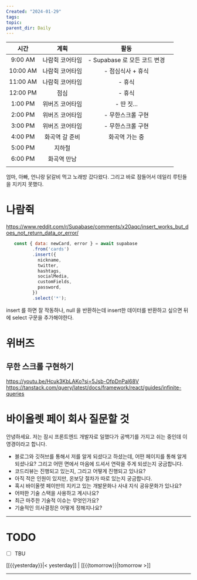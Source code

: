 ```yaml
---
Created: "2024-01-29"
tags: 
topic: 
parent_dir: Daily
---
```

|   시간   |      계획       |             활동             |     |
|:--------:|:---------------:|:----------------------------:| --- |
| 9:00 AM  | 나람쥑 코어타임 | - Supabase 로 모든 코드 변경 |     |
| 10:00 AM | 나람쥑 코어타임 |      - 점심식사 + 휴식       |     |
| 11:00 AM | 나람쥑 코어타임 |            - 휴식            |     |
| 12:00 PM |      점심       |            - 휴식            |     |
| 1:00 PM  | 위버즈 코어타임 |          - 딴 짓...          |     |
| 2:00 PM  | 위버즈 코어타임 |      - 무한스크롤 구현       |     |
| 3:00 PM  | 위버즈 코어타임 |      - 무한스크롤 구현       |     |
| 4:00 PM  | 화곡역 갈 준비  |        화곡역 가는 중        |     |
| 5:00 PM  |     지하철      |                              |     |
| 6:00 PM  |   화곡역 만남   |                              |     |
                             |     |

엄마, 아빠, 언니랑 닭갈비 먹고 노래방 갔다왔다. 그리고 바로 잠들어서 데일리 루틴들을 지키지 못했다.
# 나람쥑
https://www.reddit.com/r/Supabase/comments/x20aqc/insert_works_but_does_not_return_data_or_error/
```js
   const { data: newCard, error } = await supabase
          .from('cards')
          .insert({
            nickname,
            twitter,
            hashtags,
            socialMedia,
            customFields,
            password,
          })
          .select('*');
```
insert 를 하면 잘 작동하나, null 을 반환하는데 insert한 데이터를 반환하고 싶으면 뒤에 select 구문을 추가해야한다. 
# 위버즈
## 무한 스크롤 구현하기
https://youtu.be/Hcuk3KbLAKo?si=5Jsb-OfpDnPal68V
https://tanstack.com/query/latest/docs/framework/react/guides/infinite-queries
# 바이올렛 페이 회사 질문할 것
안녕하세요. 저는 잠시 프론트엔드 개발자로 일했다가 공백기를 가지고 쉬는 중인데 이영경이라고 합니다. 

- 블로그와 깃허브를 통해서 저를 알게 되셨다고 하셨는데, 어떤 페이지를 통해 알게 되셨나요? 그리고 어떤 면에서 마음에 드셔서 연락을 주게 되셨는지 궁금합니다.
- 코드리뷰는 진행되고 있는지, 그리고 어떻게 진행되고 있나요? 
- 아직 적은 인원이 있지만, 온보당 절차가 따로 있는지 궁금합니다. 
- 혹시 바이올렛 페이만의 지키고 있는 개발문화나 사내 지식 공유문화가 있나요?
- 어떠한 기술 스택을 사용하고 계시나요?
- 최근 마주한 기술적 이슈는 무엇인가요?
- 기술적인 의사결정은 어떻게 정해지나요?
----
# TODO
- [ ] TBU 
  
[[{{yesterday}}|< yesterday]] | [[{{tomorrow}}|tomorrow >]]  
  
---  

